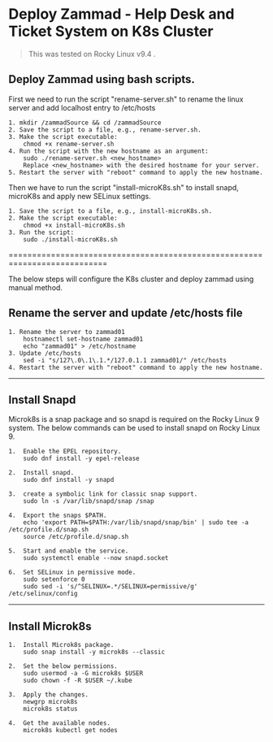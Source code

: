 # **Deploy Zammad - Help Desk and Ticket System on K8s Cluster**
>This was tested on Rocky Linux v9.4 .

## Deploy Zammad using bash scripts.
First we need to run the script "rename-server.sh" to rename the linux server and add localhost entry to /etc/hosts

```
1. mkdir /zammadSource && cd /zammadSource
2. Save the script to a file, e.g., rename-server.sh.
3. Make the script executable:
    chmod +x rename-server.sh
4. Run the script with the new hostname as an argument:
    sudo ./rename-server.sh <new_hostname>
    Replace <new_hostname> with the desired hostname for your server.
5. Restart the server with "reboot" command to apply the new hostname. 
```

Then we have to run the script "install-microK8s.sh" to install snapd, microK8s and apply new SELinux settings.
```
1. Save the script to a file, e.g., install-microK8s.sh.
2. Make the script executable:
    chmod +x install-microK8s.sh
3. Run the script:
    sudo ./install-microK8s.sh
```
===========================================================================

The below steps will configure the K8s cluster and deploy zammad using manual method. 
## Rename the server and update /etc/hosts file

```
1. Rename the server to zammad01
    hostnamectl set-hostname zammad01
    echo "zammad01" > /etc/hostname
3. Update /etc/hosts
    sed -i "s/127\.0\.1\.1.*/127.0.1.1 zammad01/" /etc/hosts
4. Restart the server with "reboot" command to apply the new hostname. 
```
---
## Install Snapd
Microk8s is a snap package and so snapd is required on the Rocky Linux 9 system.
The below commands can be used to install snapd on Rocky Linux 9.
```
1.  Enable the EPEL repository.
    sudo dnf install -y epel-release

2.  Install snapd.
    sudo dnf install -y snapd

3.  create a symbolic link for classic snap support.
    sudo ln -s /var/lib/snapd/snap /snap

4.  Export the snaps $PATH.
    echo 'export PATH=$PATH:/var/lib/snapd/snap/bin' | sudo tee -a /etc/profile.d/snap.sh
    source /etc/profile.d/snap.sh

5.  Start and enable the service.
    sudo systemctl enable --now snapd.socket

6.  Set SELinux in permissive mode.
    sudo setenforce 0
    sudo sed -i 's/^SELINUX=.*/SELINUX=permissive/g' /etc/selinux/config
```
---

## Install Microk8s
```
1.  Install Microk8s package.
    sudo snap install -y microk8s --classic 

2.  Set the below permissions.
    sudo usermod -a -G microk8s $USER
    sudo chown -f -R $USER ~/.kube

3.  Apply the changes.
    newgrp microk8s
    microk8s status

4.  Get the available nodes.
    microk8s kubectl get nodes
```
